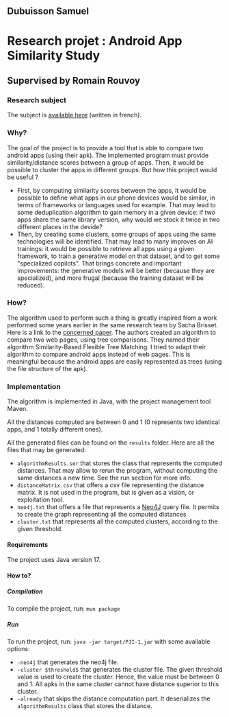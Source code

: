 ## Dubuisson Samuel

# Research projet : Android App Similarity Study

## Supervised by Romain Rouvoy

### Research subject

The subject is [available here](http://projets-info.univ-lille.fr/master/etu/projects/31e02aad-7795-4194-98b4-f61ff4744123) (written in french).

### Why? 

The goal of the project is to provide a tool that is able to compare two android apps (using their apk). 
The implemented program must provide similarity/distance scores between a group of apps. 
Then, it would be possible to cluster the apps in different groups. But how this project would
be useful ?  
- First, by computing similarity scores between the apps, it would be possible to define what apps in our
phone devices would be similar, in terms of frameworks or languages used for example. That may lead to some
deduplication algorithm to gain memory in a given device: if two apps share the same library version, why would we stock it twice in two different places in the devide?
- Then, by creating some clusters, some groups of apps using the same technologies will be identified. That may lead to many improves on AI trainings: it would be possible
to retrieve all apps using a given framework, to train a generative model on that dataset, and to get some "specialized copilots". That brings concrete and important improvements:
the generative models will be better (because they are specialized), and more frugal (because the training dataset will be reduced).

### How?

The algorithm used to perform such a thing is greatly inspired from a work performed some years earlier in the same research team by Sacha Brisset. Here is
a link to the [concerned paper](https://hal.science/hal-03774245). The authors created an algorithm to compare two web pages, using tree comparisons. They named their algorithm
Similarity-Based Flexible Tree Matching. I tried to adapt their algorithm to compare android apps instead of web pages. This is meaningful because the android apps are easily represented as trees (using the file structure of the apk).

### Implementation

The algorithm is implemented in Java, with the project management tool Maven.  

All the distances computed are between 0 and 1 (0 represents two identical apps, and 1 totally different ones).  

All the generated files can be found on the `results` folder. Here are all the files that may be generated:
- `algorithmResults.ser` that stores the class that represents the computed distances. That may allow to rerun the program, without computing the 
same distances a new time. See the run section for more info.
- `distanceMatrix.csv` that offers a csv file representing the distance matrix. It is not used in the program, but is given as a vision, or exploitation tool.
- `neo4j.txt` that offers a file that represents a [Neo4J](https://neo4j.com/) query file. It permits to create the graph representing all the computed distances
- `cluster.txt` that represents all the computed clusters, according to the given threshold.

#### Requirements 

The project uses Java version 17.

#### How to?

##### Compilation

To compile the project, run: `mvn package`

##### Run

To run the project, run: `java -jar target/PJI-1.jar` with some available options:
- `-neo4j` that generates the neo4j file.
- `-cluster $threshold$` that generates the cluster file. The given threshold value is used to create the cluster. Hence, the value must be between 0 and 1. All
apks in the same cluster cannot have distance superior to this cluster.
- `-already` that skips the distance computation part. It deserializes the `algorithmResults` class that stores the distance.

